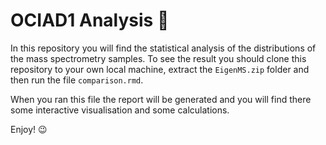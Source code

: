 # OCIAD1 Analysis :dna:

In this repository you will find the statistical analysis of the distributions of the
mass spectrometry samples. To see the result you should clone this repository
to your own local machine, extract the `EigenMS.zip` folder and then run the file
`comparison.rmd`. 

When you ran this file the report will be generated and you will find there some
interactive visualisation and some calculations.

Enjoy! 😉
